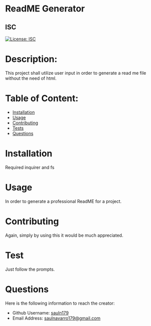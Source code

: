
  # ReadME Generator
  ## ISC
  [![License: ISC](https://img.shields.io/badge/License-ISC-blue.svg)](https://opensource.org/licenses/ISC)


 
  # Description:
  This project shall utilize user input in order to generate a read me file without the need of html.

  # Table of Content:

- [Installation](#installation)
- [Usage](#usage)
- [Contributing](#contributing)
- [Tests](#tests)
- [Questions](#questions)

# Installation
Required inquirer and fs 

# Usage
In order to generate a professional ReadME for a project.

# Contributing
Again, simply by using this it would be much appreciated.

# Test
Just follow the prompts.

# Questions
Here is the following information to reach the creator:

- Github Username: [sauln179](https://github.com/sauln179)
- Email Address: saulnavarro179@gmail.com

